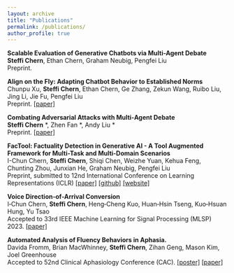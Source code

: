 ```yaml
---
layout: archive
title: "Publications"
permalink: /publications/
author_profile: true
---
```


**Scalable Evaluation of Generative Chatbots via Multi-Agent Debate**  
**Steffi Chern**, Ethan Chern, Graham Neubig, Pengfei Liu    
Preprint. 

**Align on the Fly: Adapting Chatbot Behavior to Established Norms**     
Chunpu Xu, **Steffi Chern**, Ethan Chern, Ge Zhang, Zekun Wang, Ruibo Liu, Jing Li, Jie Fu, Pengfei Liu       
Preprint. [[paper]](https://arxiv.org/pdf/2312.15907.pdf) 

**Combating Adversarial Attacks with Multi‑Agent Debate**  
**Steffi Chern** *, Zhen Fan *, Andy Liu *      
Preprint. [[paper]](https://drive.google.com/file/d/1ihrBa6zQCEkEZGS063pv0DeTiAvXy4u_/view)

**FacTool: Factuality Detection in Generative AI - A Tool Augmented Framework for Multi-Task and Multi-Domain Scenarios**  
I-Chun Chern, **Steffi Chern**, Shiqi Chen, Weizhe Yuan, Kehua Feng, Chunting Zhou, Junxian He, Graham Neubig, Pengfei Liu    
Preprint, submitted to 12nd International Conference on Learning Representations (ICLR) [[paper]](https://arxiv.org/abs/2307.13528) [[github]](https://github.com/GAIR-NLP/factool) [[website]](https://ethanc111.github.io/factool_website/)

**Voice Direction‑of-Arrival Conversion**  
I‑Chun Chern, **Steffi Chern**, Heng‑Cheng Kuo, Huan‑Hsin Tseng, Kuo‑Hsuan Hung, Yu Tsao  
Accepted to 33rd IEEE Machine Learning for Signal Processing (MLSP) 2023. [[paper]](https://ieeexplore.ieee.org/abstract/document/10285936)

**Automated Analysis of Fluency Behaviors in Aphasia.**    
Davida Fromm, Brian MacWhinney, **Steffi Chern**, Zihan Geng, Mason Kim, Joel Greenhouse   
Accepted to 52nd Clinical Aphasiology Conference (CAC). [[poster]](https://aphasia.talkbank.org/posters/23CAC-Fromm.pdf) [[paper]](https://drive.google.com/file/d/1_cZjQS0qW4kYmwJhCcCKMt3OGcr9AdJV/view)
